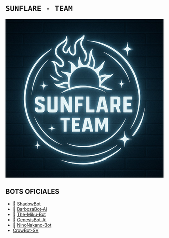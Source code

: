 # `SUNFLARE - TEAM`

![SUN](https://raw.githubusercontent.com/SunFlare-Team/SunFlare-Team/main/sunflare_team_compressed.png)

## BOTS OFICIALES
- 🖤 [ShadowBot]()
- 🚀 [BarbozaBot-Ai]()
- 🌸 [The-Miku-Bot]()
- 🍧 [GenesisBot-Ai]()
- 🧁 [NinoNakano-Bot]()
- [CrowBot-SV]()
